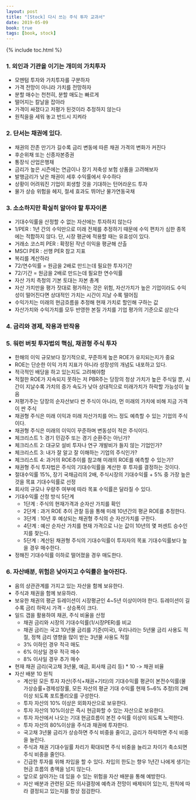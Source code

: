 ```yaml
---
layout: post
title: "[Stock] 다시 쓰는 주식 투자 교과서"
date: 2019-05-09
book: true
tags: [book, stock]
---
```


{% include toc.html %}

### 1. 외인과 기관을 이기는 개미의 가치투자
- 모멘텀 투자와 가치투자를 구분하자
- 가격 전망이 아니라 가치를 전망하자
- 분할 매수는 천천히, 분할 매도는 빠르게
- 떨어지는 칼날을 잡아라
- 가격이 싸졌다고 저평가 된것이라 추정하지 않는다
- 원칙을을 세워 놓고 반드시 지켜라

### 2. 단서는 채권에 있다.
- 채권의 잔존 만기가 길수록 금리 변동에 따른 채권 가격의 변화가 커진다
- 후순위채 또는 신종자본증권
- 통장식 산업은행채
- 금리가 높은 시즌에는 연금이나 장기 저축성 보험 상품을 고려해보자
- 발행금리가 낮은 채권이 세후 수익률에서 우수하다
- 상황이 어려워진 기업이 회생할 것을 기대하는 턴어라운드 투자
- 물가 상승 위험을 헤지, 절세 효과도 뛰어난 물가연동국채

### 3. 소소하지만 확실히 알아야 할 투자이론
- 기대수익률을 산정할 수 없는 자산에는 투자하지 않는다
- 1/PER : 1년 간의 수익만으로 미래 전체를 추정하기 때문에 수익 편차가 심한 종목에는 적합하지 않다. 단, 시장 평균에 적용할 때는 유효성이 있다.
- 거래소 코스피 PER : 확정된 작년 이익을 평균해 산출
- MSCI PER : 선행 PER 참고 지표
- 복리를 계산하라
- 72/연수익률 = 원금을 2배로 만드는데 필요한 투자기간
- 72/기간 = 원금을 2배로 만드는데 필요한 연수익률
- 자산 가치 측청의 기본 토대는 자본 총계
- 자산 가치만을 평가 잣대로 평가하는 것은 위험, 자산가치가 높은 기업이라도 수익성이 떨어진다면 상대적인 가치는 시간이 지날 수록 떨어짐
- 수익가치는 미래의 현금흐름을 추정해 현재 가치로 할인해 구하는 값
- 자산가치와 수익가치를 모두 반영한 본질 가치를 기업 평가의 기준으로 삼는다

### 4. 금리와 경제, 작용과 반작용

### 5. 워런 버핏 투자법의 핵심, 채권형 주식 투자
- 한해의 이익 규모보다 장기적으로, 꾸준하게 높은 ROE가 유지되는지가 중요
- ROE는 단순한 이익 가치 지표가 아니라 성장성의 개념도 내포하고 있다.
- 적극적인 배당을 하고 있는지도 고려해야함
- 적절한 ROE가 지속되지 못하는 저 PBR주는 당장의 청상 가치가 높은 주식일 뿐, 시간이 지날수록 가치의 증가 속도가 낮아 상대적으로 미래가치가 하락할 가능성이 높음
- 저평가주는 당장의 순자산보다 싼 주식이 아니라, 먼 미래의 가치에 비해 지금 가격이 싼 주식
- 채권형 주식은 미래 이익과 미래 자산가치를 어느 정도 예측할 수 있는 기업의 주식이다.
- 채권형 주식은 미래의 이익이 꾸준하며 변동성이 적은 주식이다.
- 체크리스트 1: 경기 민감주 또는 경기 순환주는 아닌가?
- 체크리스트 2: 대규모 설비 투자나 연구 개발비가 들지 않는 기업인가?
- 체크리스트 3: 내가 잘 알고 잘 이해하는 기업의 주식인가?
- 체크리스트 4: 과거의 ROE추이를 참고해 미래의 ROE를 예측할 수 있는가?
- 채권형 주식 투자법은 주식의 기대수익률을 계산한 후 투자를 결정하는 것이다.
- 절대수익률 15%, 장기 국채금리의 2배, 주식시장의 기대수익률 + 5% 중 가장 높은것을 목표 기대수익률로 선정
- 회사의 규모나 우량주 여부에 따라 목표 수익률은 달라질 수 있다.
- 기대수익률 산정 방식 5단계
  - 1단계 : 주식의 현재가격과 순자산 가치를 확인
  - 2단계 : 과거 ROE 추이 관찰 등을 통해 미래 10년간의 평균 ROE를 추정한다.
  - 3단계 : 10년 후 예상되는 채권형 주식의 순 자산가치를 구한다.
  - 4단계 : 예산 순자산 가치를 현재 가격으로 나눈 값이 10년의 몇 퍼센트 승수인지를 찾는다.
  - 5단계 : 계산된 채권형 주식의 기대수익률이 투자자의 목표 기대수익률보다 높을 경우 매수한다.
- 정해진 기대수익률 이하로 떨어졌을 경우 매도한다.

### 6. 자산배분, 위험은 낮아지고 수익률은 높아진다.
- 음의 상관관계를 가지고 있는 자산을 함께 보유한다.
- 주식과 채권을 함께 보유하라.
- 보유한 채권의 평균 듀레이션이 시장평균인 4~5년 이상이어야 한다. 듀레이션이 길 수록 금리 하락시 가격 - 상승폭이 크다.
- 일드 갭을 활용하여 채권, 주식 비율을 산정
  - 채권 금리와 시장의 기대수익률(1/시장PER)를 비교
  - 채권 금리는 국고 10년물 금리를 기준(미국), 우리나라는 5년물 금리 사용도 적절, 정책 금리 영향을 많이 받는 3년물 사용도 적절
  - 3% 이하인 경우 적극 매도
  - 6% 이상일 경우 적극 매수
  - 8% 이사일 경우 추가 매수
- 현재 채권 금리(국고채 3년물, 예금, 회사채 금리 등) * 10 -> 채권 비율
- 자산 배분 10 원칙
  - 계산된 모든 투자 자산(주식+채권+기타)의 기대수익률 평균이 본전수익률(물가상승률+경제성장률, 모든 자산의 평균 기대 수익률 현재 5~6% 추정)의 2배이상 되도록 포트폴리오를 구성한다.
  - 투자 자산의 10% 이상은 외화자산으로 보유한다.
  - 투자 자산의 10%이상은 즉시 현금화할 수 있는 자산으로 보유한다.
  - 투자 자산에서 나오는 기대 현금흐름이 본전 수익률 이상이 되도록 노력한다.
  - 투자 자산의 80%이상을 주식과 채권에 투자한다.
  - 국고채 3년물 금리가 상승하면 주식 비중을 줄이고, 금리가 하락하면 주식 비중을 늘린다.
  - 주식과 채권 기대수일률 차리가 확대되면 주식 비중을 늘리고 차이가 축소되면 주식 비중을 줄인다.
  - 긴급한 투자를 위해 차입을 할 수 있다. 차입의 한도는 향우 1년간 나에게 생기는 현금 흐름의 총액을 넘지 않는다.
  - 앞으로 살아가는 데 있을 수 있는 위험을 자산 배분을 통해 예방한다.
  -  자산 배분과 관련된 모든 의사결정에 예측과 전망이 배제되어 있는지, 원칙에 따라 결정되고 있는지를 항상 점검한다.